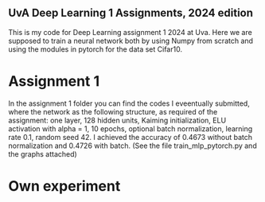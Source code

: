 ## UvA Deep Learning 1 Assignments, 2024 edition

This is my code for Deep Learning assignment 1 2024 at Uva. Here we are supposed to train a neural network both by using Numpy from scratch and using the modules in pytorch for the data set Cifar10.

# Assignment 1

In the assignment 1 folder you can find the codes I eveentually submitted, where the network as the following structure, as required of the assignment:
one layer, 128 hidden units, Kaiming initialization, ELU activation with alpha = 1, 10 epochs, optional batch normalization, learning rate 0.1, random seed 42.
I achieved the accuracy of 0.4673 without batch normalization and 0.4726 with batch. (See the file train_mlp_pytorch.py and the graphs attached)

# Own experiment




